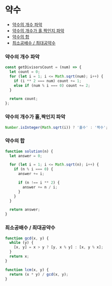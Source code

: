 # 약수

- [약수의 개수 파악](#약수의-개수-파악)
- [약수의 개수가 홀,짝인지 파악](#약수의-개수가-홀짝인지-파악)
- [약수의 합](#약수의-합)
- [최소공배수 / 최대공약수](#최소공배수--최대공약수)

### 약수의 개수 파악

```js
const getDivisorsCount = (num) => {
  let count = 0;
  for (let i = 1; i <= Math.sqrt(num); i++) {
    if (i ** 2 === num) count += 1;
    else if (num % i === 0) count += 2;
  }

  return count;
};
```

### 약수의 개수가 홀,짝인지 파악

```js
Number.isInteger(Math.sqrt(i)) ? '홀수' : '짝수';
```

### 약수의 합

```js
function solution(n) {
  let answer = 0;

  for (let i = 1; i <= Math.sqrt(n); i++) {
    if (n % i === 0) {
      answer += i;

      if (n !== i ** 2) {
        answer += n / i;
      }
    }
  }

  return answer;
}
```

### 최소공배수 / 최대공약수

```js
function gcd(x, y) {
  while (y) {
    [x, y] = x > y ? [y, x % y] : [x, y % x];
  }
  return x;
}

function lcm(x, y) {
  return (x * y) / gcd(x, y);
}
```
